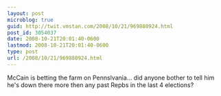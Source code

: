 ```yaml
---
layout: post
microblog: true
guid: http://twit.vmstan.com/2008/10/21/969880924.html
post_id: 3054037
date: 2008-10-21T20:01:40-0600
lastmod: 2008-10-21T20:01:40-0600
type: post
url: /2008/10/21/969880924.html
---
```

McCain is betting the farm on Pennslvania... did anyone bother to tell him he's down there more then any past Repbs in the last 4 elections?
